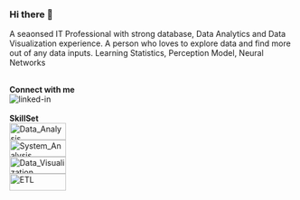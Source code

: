 ### Hi there 👋
A seaonsed IT Professional with strong database, Data Analytics and Data Visualization experience. A person who loves to explore data and find more out of any data inputs.
Learning Statistics, Perception Model, Neural Networks

<br>
<B> Connect with me </B> <br>
<a href="https://www.linkedin.com/in/shaji-john-9100259/">
<img align="left" alt="linked-in" src="https://img.shields.io/badge/linkedin-%230077B5.svg?&style=for-the-badge&logo=linkedin&logoColor=white" />
</a>
</br>

<br>
<B> SkillSet </B>
    <body>
            <div class = "row">
                <div class = "column">
                    <img align="left"  width = "100" height = "30" alt="Data_Analysis" src="https://img.shields.io/badge/Data_Analysis%20-%23316192.svg?&style=for-the-badge&logo=Data_Analysis&logoColor=white"/>
        </div>    
       <div class = "column"> 
    <img align="left"  width = "100" height = "30" alt="System_Analysis" src="https://img.shields.io/badge/System_Analysis%20-%23316192.svg?&style=for-the-badge&logo=System_Analysis&logoColor=white"/>
        </div>
       <div class = "column"> 
    <img align="left"  width = "100" height = "30" alt="Data_Visualization" src="https://img.shields.io/badge/Data%20Visualization-%23316192?logo=Data_Visualization&logoColor=white&style=for-the-badge"/>
        </div>
       <div class = "column"> 
    <img align="left"  width = "100" height = "30" alt="ETL" src="https://img.shields.io/badge/ETL-%23316192.svg?&style=for-the-badge&logo=ETL&logoColor=white" />
    </div>
    </div>
  </body>
<!--
**shajohn4/shajohn4** is a ✨ _special_ ✨ repository because its `README.md` (this file) appears on your GitHub profile.

Here are some ideas to get you started:

- 🔭 I’m currently working on ...
- 🌱 I’m currently learning ...
- 👯 I’m looking to collaborate on ...
- 🤔 I’m looking for help with ...
- 💬 Ask me about ...
- 📫 How to reach me: ...
- 😄 Pronouns: ...
- ⚡ Fun fact: ...
-->
